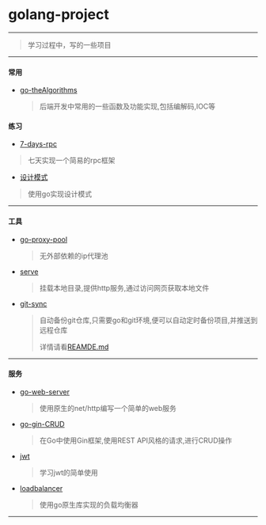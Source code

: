 # golang-project

---
> 学习过程中，写的一些项目

---
#### 常用
- [go-theAlgorithms](https://github.com/WangJiu-czy/golang-demo/tree/main/go-theAlgorithms)
  >后端开发中常用的一些函数及功能实现,包括编解码,IOC等

#### 练习
- [7-days-rpc](https://github.com/WangJiu-czy/golang-demo/tree/main/7-days/GeeRPC)
 >七天实现一个简易的rpc框架

- [设计模式](https://github.com/WangJiu-czy/golang-demo/tree/main/design) 
 >使用go实现设计模式
---
#### 工具
- [go-proxy-pool](https://github.com/WangJiu-czy/golang-demo/tree/main/go-proxy-pool)
  >无外部依赖的ip代理池

- [serve](https://github.com/WangJiu-czy/golang-demo/tree/main/serve)
  >挂载本地目录,提供http服务,通过访问网页获取本地文件

- [git-sync](https://github.com/WangJiu-czy/golang-demo/tree/main/git-sync)
  >自动备份git仓库,只需要go和git环境,便可以自动定时备份项目,并推送到远程仓库
  >
  > 详情请看[REAMDE.md](https://github.com/WangJiu-czy/golang-demo/blob/main/git-sync/README.md)

---
#### 服务
- [go-web-server](https://github.com/WangJiu-czy/golang-demo/tree/main/go-web-server)
  >使用原生的net/http编写一个简单的web服务
  
- [go-gin-CRUD](https://github.com/WangJiu-czy/golang-demo/tree/main/go-gin-CRUD) 
  >在Go中使用Gin框架,使用REST API风格的请求,进行CRUD操作

- [jwt](https://github.com/WangJiu-czy/golang-demo/tree/main/jwt)
  >学习jwt的简单使用

- [loadbalancer](https://github.com/WangJiu-czy/golang-demo/tree/main/loadbalancer)
  >使用go原生库实现的负载均衡器
---





